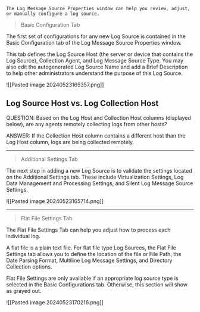 
```
The Log Message Source Properties window can help you review, adjust, or manually configure a log source.
```


> Basic Configuration Tab

The first set of configurations for any new Log Source is contained in the Basic Configuration tab of the Log Message Source Properties window. 

This tab defines the Log Source Host (the server or device that contains the Log Source), Collection Agent, and Log Message Source Type. You may also edit the autogenerated Log Source Name and add a Brief Description to help other administrators understand the purpose of this Log Source.


![[Pasted image 20240523165357.png]]


## Log Source Host vs. Log Collection Host

QUESTION: Based on the Log Host and Collection Host columns (displayed below), are any agents remotely collecting logs from other hosts?

ANSWER: If the Collection Host column contains a different host than the Log Host column, logs are being collected remotely.


<hr>


>Additional Settings Tab

The next step in adding a new Log Source is to validate the settings located on the Additional Settings tab. These include Virtualization Settings, Log Data Management and Processing Settings, and Silent Log Message Source Settings.

![[Pasted image 20240523165714.png]]


<hr>


> Flat File Settings Tab

The Flat File Settings Tab can help you adjust how to process each individual log.

A flat file is a plain text file. For flat file type Log Sources, the Flat File Settings tab allows you to define the location of the file or File Path, the Date Parsing Format, Multiline Log Message Settings, and Directory Collection options.

Flat File Settings are only available if an appropriate log source type is selected in the Basic Configurations tab. Otherwise, this section will show as grayed out.


![[Pasted image 20240523170216.png]]

